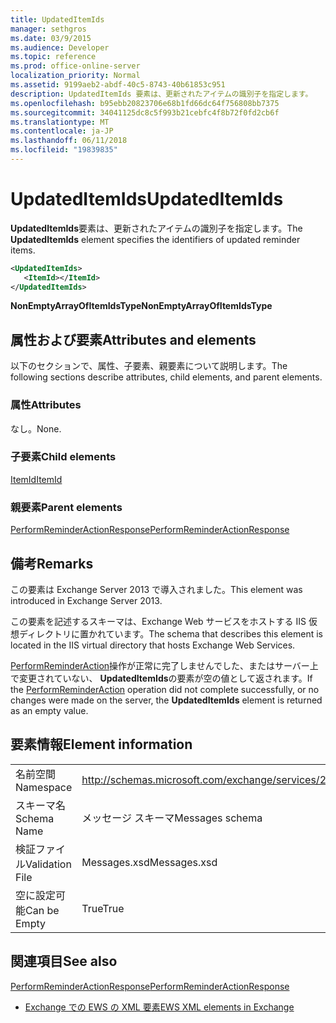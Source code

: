 ```yaml
---
title: UpdatedItemIds
manager: sethgros
ms.date: 03/9/2015
ms.audience: Developer
ms.topic: reference
ms.prod: office-online-server
localization_priority: Normal
ms.assetid: 9199aeb2-abdf-40c5-8743-40b61853c951
description: UpdatedItemIds 要素は、更新されたアイテムの識別子を指定します。
ms.openlocfilehash: b95ebb20823706e68b1fd66dc64f756808bb7375
ms.sourcegitcommit: 34041125dc8c5f993b21cebfc4f8b72f0fd2cb6f
ms.translationtype: MT
ms.contentlocale: ja-JP
ms.lasthandoff: 06/11/2018
ms.locfileid: "19839835"
---
```

# <a name="updateditemids"></a><span data-ttu-id="570b6-103">UpdatedItemIds</span><span class="sxs-lookup"><span data-stu-id="570b6-103">UpdatedItemIds</span></span>

<span data-ttu-id="570b6-104">**UpdatedItemIds**要素は、更新されたアイテムの識別子を指定します。</span><span class="sxs-lookup"><span data-stu-id="570b6-104">The **UpdatedItemIds** element specifies the identifiers of updated reminder items.</span></span> 
  
```XML
<UpdatedItemIds>
   <ItemId></ItemId>
</UpdatedItemIds>

```

 <span data-ttu-id="570b6-105">**NonEmptyArrayOfItemIdsType**</span><span class="sxs-lookup"><span data-stu-id="570b6-105">**NonEmptyArrayOfItemIdsType**</span></span>
## <a name="attributes-and-elements"></a><span data-ttu-id="570b6-106">属性および要素</span><span class="sxs-lookup"><span data-stu-id="570b6-106">Attributes and elements</span></span>

<span data-ttu-id="570b6-107">以下のセクションで、属性、子要素、親要素について説明します。</span><span class="sxs-lookup"><span data-stu-id="570b6-107">The following sections describe attributes, child elements, and parent elements.</span></span>
  
### <a name="attributes"></a><span data-ttu-id="570b6-108">属性</span><span class="sxs-lookup"><span data-stu-id="570b6-108">Attributes</span></span>

<span data-ttu-id="570b6-109">なし。</span><span class="sxs-lookup"><span data-stu-id="570b6-109">None.</span></span>
  
### <a name="child-elements"></a><span data-ttu-id="570b6-110">子要素</span><span class="sxs-lookup"><span data-stu-id="570b6-110">Child elements</span></span>

[<span data-ttu-id="570b6-111">ItemId</span><span class="sxs-lookup"><span data-stu-id="570b6-111">ItemId</span></span>](itemid.md)
  
### <a name="parent-elements"></a><span data-ttu-id="570b6-112">親要素</span><span class="sxs-lookup"><span data-stu-id="570b6-112">Parent elements</span></span>

[<span data-ttu-id="570b6-113">PerformReminderActionResponse</span><span class="sxs-lookup"><span data-stu-id="570b6-113">PerformReminderActionResponse</span></span>](performreminderactionresponse.md)
  
## <a name="remarks"></a><span data-ttu-id="570b6-114">備考</span><span class="sxs-lookup"><span data-stu-id="570b6-114">Remarks</span></span>

<span data-ttu-id="570b6-115">この要素は Exchange Server 2013 で導入されました。</span><span class="sxs-lookup"><span data-stu-id="570b6-115">This element was introduced in Exchange Server 2013.</span></span>
  
<span data-ttu-id="570b6-116">この要素を記述するスキーマは、Exchange Web サービスをホストする IIS 仮想ディレクトリに置かれています。</span><span class="sxs-lookup"><span data-stu-id="570b6-116">The schema that describes this element is located in the IIS virtual directory that hosts Exchange Web Services.</span></span>
  
<span data-ttu-id="570b6-117">[PerformReminderAction](performreminderaction-operation.md)操作が正常に完了しませんでした、またはサーバー上で変更されていない、 **UpdatedItemIds**の要素が空の値として返されます。</span><span class="sxs-lookup"><span data-stu-id="570b6-117">If the [PerformReminderAction](performreminderaction-operation.md) operation did not complete successfully, or no changes were made on the server, the **UpdatedItemIds** element is returned as an empty value.</span></span> 
  
## <a name="element-information"></a><span data-ttu-id="570b6-118">要素情報</span><span class="sxs-lookup"><span data-stu-id="570b6-118">Element information</span></span>

|||
|:-----|:-----|
|<span data-ttu-id="570b6-119">名前空間</span><span class="sxs-lookup"><span data-stu-id="570b6-119">Namespace</span></span>  <br/> |http://schemas.microsoft.com/exchange/services/2006/messages  <br/> |
|<span data-ttu-id="570b6-120">スキーマ名</span><span class="sxs-lookup"><span data-stu-id="570b6-120">Schema Name</span></span>  <br/> |<span data-ttu-id="570b6-121">メッセージ スキーマ</span><span class="sxs-lookup"><span data-stu-id="570b6-121">Messages schema</span></span>  <br/> |
|<span data-ttu-id="570b6-122">検証ファイル</span><span class="sxs-lookup"><span data-stu-id="570b6-122">Validation File</span></span>  <br/> |<span data-ttu-id="570b6-123">Messages.xsd</span><span class="sxs-lookup"><span data-stu-id="570b6-123">Messages.xsd</span></span>  <br/> |
|<span data-ttu-id="570b6-124">空に設定可能</span><span class="sxs-lookup"><span data-stu-id="570b6-124">Can be Empty</span></span>  <br/> |<span data-ttu-id="570b6-125">True</span><span class="sxs-lookup"><span data-stu-id="570b6-125">True</span></span>  <br/> |
   
## <a name="see-also"></a><span data-ttu-id="570b6-126">関連項目</span><span class="sxs-lookup"><span data-stu-id="570b6-126">See also</span></span>



[<span data-ttu-id="570b6-127">PerformReminderActionResponse</span><span class="sxs-lookup"><span data-stu-id="570b6-127">PerformReminderActionResponse</span></span>](performreminderactionresponse.md)


- [<span data-ttu-id="570b6-128">Exchange での EWS の XML 要素</span><span class="sxs-lookup"><span data-stu-id="570b6-128">EWS XML elements in Exchange</span></span>](ews-xml-elements-in-exchange.md)

